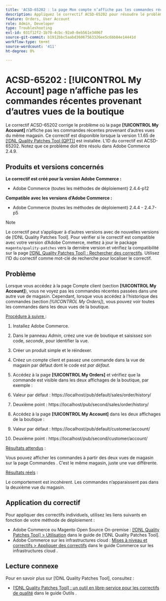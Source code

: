 ```yaml
---
title: 'ACSD-65202 : la page Mon compte n’affiche pas les commandes récentes provenant d’autres vues de la boutique'
description: Appliquez le correctif ACSD-65202 pour résoudre le problème d’Adobe Commerce en raison duquel la page Mon compte n’affiche pas les commandes récentes provenant d’autres vues du même magasin.
feature: Orders, User Account
role: Admin, Developer
type: Troubleshooting
exl-id: 031f12f2-1b70-4cbc-92a0-8eb561e34067
source-git-commit: b1912bbc5aabd36067563326ee5c6bb84e14441d
workflow-type: tm+mt
source-wordcount: '411'
ht-degree: 0%

---
```


# ACSD-65202 : [!UICONTROL My Account] page n’affiche pas les commandes récentes provenant d’autres vues de la boutique

Le correctif ACSD-65202 corrige le problème où la page **[!UICONTROL My Account]** n’affiche pas les commandes récentes provenant d’autres vues du même magasin. Ce correctif est disponible lorsque la version 1.1.65 de [[!DNL Quality Patches Tool (QPT)]](/help/tools/quality-patches-tool/quality-patches-tool-to-self-serve-quality-patches.md) est installée. L’ID du correctif est ACSD-65202. Notez que ce problème doit être résolu dans Adobe Commerce 2.4.9.

## Produits et versions concernés

**Le correctif est créé pour la version Adobe Commerce :**

* Adobe Commerce (toutes les méthodes de déploiement) 2.4.4-p12

**Compatible avec les versions d’Adobe Commerce :**

* Adobe Commerce (toutes les méthodes de déploiement) 2.4.4 - 2.4.7-p5

>[!NOTE]
>
>Le correctif peut s’appliquer à d’autres versions avec de nouvelles versions de [!DNL Quality Patches Tool]. Pour vérifier si le correctif est compatible avec votre version d’Adobe Commerce, mettez à jour le package `magento/quality-patches` vers la dernière version et vérifiez la compatibilité sur la page [[!DNL Quality Patches Tool] : Rechercher des correctifs](https://experienceleague.adobe.com/tools/commerce-quality-patches/index.html). Utilisez l’ID du correctif comme mot-clé de recherche pour localiser le correctif.

## Problème

Lorsque vous accédez à la page Compte client (section **[!UICONTROL My Account]**), vous ne voyez pas les commandes récentes passées dans une autre vue de magasin. Cependant, lorsque vous accédez à l&#39;historique des commandes (section *[!UICONTROL My Orders]*), vous pouvez voir toutes les commandes dans les deux vues de la boutique.

<u>Procédure à suivre </u> :

1. Installez Adobe Commerce.
1. Dans le panneau *Admin*, créez une vue de boutique et saisissez son code, *seconde*, pour identifier la vue.
1. Créer un produit simple et le réindexer.
1. Créez un compte client et passez une commande dans la vue de magasin par défaut dont le code est *par défaut*.
1. Accédez à la page **[!UICONTROL My Orders]** et vérifiez que la commande est visible dans les deux affichages de la boutique, par exemple :
1. Valeur par défaut : https://localhost/pub/default/sales/order/history/
1. Deuxième point : https://localhost/pub/second/sales/order/history/

1. Accédez à la page **[!UICONTROL My Account]** dans les deux affichages de la boutique :
1. Valeur par défaut : https://localhost/pub/default/customer/account/
1. Deuxième point : https://localhost/pub/second/customer/account/

<u>Résultats attendus</u> :

Vous pouvez afficher les commandes à partir des deux vues de magasin sur la page Commandes . C’est le même magasin, juste une vue différente.

<u>Résultats réels</u> :

Le comportement est incohérent. Les commandes n’apparaissent pas dans la deuxième vue du magasin.

## Application du correctif

Pour appliquer des correctifs individuels, utilisez les liens suivants en fonction de votre méthode de déploiement :

* Adobe Commerce ou Magento Open Source On-premise : [[!DNL Quality Patches Tool] > Utilisation](/help/tools/quality-patches-tool/usage.md) dans le guide de [!DNL Quality Patches Tool].
* Adobe Commerce sur les infrastructures cloud : [Mises à niveau et correctifs > Appliquer des correctifs](https://experienceleague.adobe.com/docs/commerce-cloud-service/user-guide/develop/upgrade/apply-patches.html) dans le guide Commerce sur les infrastructures cloud .

## Lecture connexe

Pour en savoir plus sur [!DNL Quality Patches Tool], consultez :

* [[!DNL Quality Patches Tool] : un outil en libre-service pour les correctifs de qualité](/help/tools/quality-patches-tool/quality-patches-tool-to-self-serve-quality-patches.md) dans le guide Outils .
